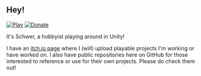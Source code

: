 ## Hey!
[![Play](https://img.shields.io/badge/Play-itch.io-blueviolet.svg)](https://schwer.itch.io/) [![Donate](https://img.shields.io/badge/Donate-PayPal-brightgreen.svg)](https://www.paypal.com/donate?hosted_button_id=NYFKAS24D4MJS)

It's Schwer, a hobbyist playing around in Unity!

I have an [itch.io page](https://schwer.itch.io/) where I (will) upload playable projects I'm working or have worked on.
I also have public repositories here on GitHub for those interested to reference or use for their own projects. Please do check them out!
